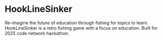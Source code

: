 # HookLineSinker
Re-imagine the future of education through fishing for topics to learn. HookLineSinker is a retro fishing game with a focus on education. Built for 2025 code network hackathon.
